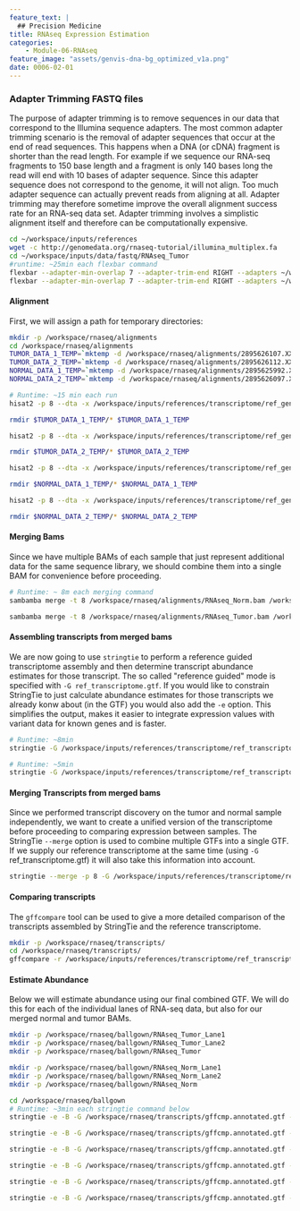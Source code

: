 ```yaml
---
feature_text: |
  ## Precision Medicine
title: RNAseq Expression Estimation
categories:
    - Module-06-RNAseq
feature_image: "assets/genvis-dna-bg_optimized_v1a.png"
date: 0006-02-01
---
```



### Adapter Trimming FASTQ files
The purpose of adapter trimming is to remove sequences in our data that correspond to the Illumina sequence adapters.  The most common adapter trimming scenario is the removal of adapter sequences that occur at the end of read sequences. This happens when a DNA (or cDNA) fragment is shorter than the read length.  For example if we sequence our RNA-seq fragments to 150 base length and a fragment is only 140 bases long the read will end with 10 bases of adapter sequence. Since this adapter sequence does not correspond to the genome, it will not align. Too much adapter sequence can actually prevent reads from aligning at all. Adapter trimming may therefore sometime improve the overall alignment success rate for an RNA-seq data set.  Adapter trimming involves a simplistic alignment itself and therefore can be computationally expensive.
```bash
cd ~/workspace/inputs/references
wget -c http://genomedata.org/rnaseq-tutorial/illumina_multiplex.fa
cd ~/workspace/inputs/data/fastq/RNAseq_Tumor
#runtime: ~25min each flexbar command
flexbar --adapter-min-overlap 7 --adapter-trim-end RIGHT --adapters ~/workspace/inputs/references/illumina_multiplex.fa --pre-trim-left 13 --max-uncalled 300 --min-read-length 25 --threads 8 --zip-output GZ --reads RNAseq_Tumor_Lane1_R1.fastq.gz --reads2 RNAseq_Tumor_Lane1_R2.fastq.gz --target ~/workspace/inputs/data/fastq/RNAseq_Tumor/RNAseq_Tumor_Lane1
flexbar --adapter-min-overlap 7 --adapter-trim-end RIGHT --adapters ~/workspace/inputs/references/illumina_multiplex.fa --pre-trim-left 13 --max-uncalled 300 --min-read-length 25 --threads 8 --zip-output GZ --reads RNAseq_Tumor_Lane2_R1.fastq.gz --reads2 RNAseq_Tumor_Lane2_R2.fastq.gz --target ~/workspace/inputs/data/fastq/RNAseq_Tumor/RNAseq_Tumor_Lane2

```

#### Alignment
First, we will assign a path for temporary directories:
```bash
mkdir -p /workspace/rnaseq/alignments
cd /workspace/rnaseq/alignments
TUMOR_DATA_1_TEMP=`mktemp -d /workspace/rnaseq/alignments/2895626107.XXXXXXXXXXXX`
TUMOR_DATA_2_TEMP=`mktemp -d /workspace/rnaseq/alignments/2895626112.XXXXXXXXXXXX`
NORMAL_DATA_1_TEMP=`mktemp -d /workspace/rnaseq/alignments/2895625992.XXXXXXXXXXXX`
NORMAL_DATA_2_TEMP=`mktemp -d /workspace/rnaseq/alignments/2895626097.XXXXXXXXXXXX`

# Runtime: ~15 min each run
hisat2 -p 8 --dta -x /workspace/inputs/references/transcriptome/ref_genome --rg-id 2895626107 --rg PL:ILLUMINA --rg PU:H3MYFBBXX-GCCAAT.4 --rg LB:rna_tumor_lib1 --rg SM:HCC1395_RNA --rna-strandness RF -1 /workspace/inputs/data/fastq/RNAseq_Tumor/RNAseq_Tumor_Lane1_R1.fastq.gz -2  /workspace/inputs/data/fastq/RNAseq_Tumor/RNAseq_Tumor_Lane1_R2.fastq.gz | sambamba view -S -f bam -l 0 /dev/stdin | sambamba sort -t 8 -m 32G --tmpdir $TUMOR_DATA_1_TEMP -o /workspace/rnaseq/alignments/RNAseq_Tumor_Lane1.bam /dev/stdin

rmdir $TUMOR_DATA_1_TEMP/* $TUMOR_DATA_1_TEMP

hisat2 -p 8 --dta -x /workspace/inputs/references/transcriptome/ref_genome --rg-id 2895626112 --rg PL:ILLUMINA --rg PU:H3MYFBBXX-GCCAAT.5 --rg LB:rna_tumor_lib1 --rg SM:HCC1395_RNA --rna-strandness RF -1 /workspace/inputs/data/fastq/RNAseq_Tumor/RNAseq_Tumor_Lane2_R1.fastq.gz -2  /workspace/inputs/data/fastq/RNAseq_Tumor/RNAseq_Tumor_Lane2_R2.fastq.gz | sambamba view -S -f bam -l 0 /dev/stdin | sambamba sort -t 8 -m 32G --tmpdir $TUMOR_DATA_2_TEMP -o /workspace/rnaseq/alignments/RNAseq_Tumor_Lane2.bam /dev/stdin

rmdir $TUMOR_DATA_2_TEMP/* $TUMOR_DATA_2_TEMP

hisat2 -p 8 --dta -x /workspace/inputs/references/transcriptome/ref_genome --rg-id 2895625992 --rg PL:ILLUMINA --rg PU:H3MYFBBXX-CTTGTA.4 --rg LB:rna_norm_lib1 --rg SM:HCC1395BL_RNA --rna-strandness RF -1 /workspace/inputs/data/fastq/RNAseq_Norm/RNAseq_Norm_Lane1_R1.fastq.gz -2  /workspace/inputs/data/fastq/RNAseq_Norm/RNAseq_Norm_Lane1_R2.fastq.gz | sambamba view -S -f bam -l 0 /dev/stdin | sambamba sort -t 8 -m 32G --tmpdir $NORMAL_DATA_1_TEMP -o /workspace/rnaseq/alignments/RNAseq_Norm_Lane1.bam /dev/stdin

rmdir $NORMAL_DATA_1_TEMP/* $NORMAL_DATA_1_TEMP

hisat2 -p 8 --dta -x /workspace/inputs/references/transcriptome/ref_genome --rg-id 2895626097 --rg PL:ILLUMINA --rg PU:H3MYFBBXX-CTTGTA.5 --rg LB:rna_norm_lib1 --rg SM:HCC1395BL_RNA --rna-strandness RF -1 /workspace/inputs/data/fastq/RNAseq_Norm/RNAseq_Norm_Lane2_R1.fastq.gz -2  /workspace/inputs/data/fastq/RNAseq_Norm/RNAseq_Norm_Lane2_R2.fastq.gz | sambamba view -S -f bam -l 0 /dev/stdin | sambamba sort -t 8 -m 32G --tmpdir $NORMAL_DATA_1_TEMP -o /workspace/rnaseq/alignments/RNAseq_Norm_Lane2.bam /dev/stdin

rmdir $NORMAL_DATA_2_TEMP/* $NORMAL_DATA_2_TEMP

```

#### Merging Bams
Since we have multiple BAMs of each sample that just represent additional data for the same sequence library, we should combine them into a single BAM for convenience before proceeding.

```bash
# Runtime: ~ 8m each merging command
sambamba merge -t 8 /workspace/rnaseq/alignments/RNAseq_Norm.bam /workspace/rnaseq/alignments/RNAseq_Norm_Lane1.bam /workspace/rnaseq/alignments/RNAseq_Norm_Lane2.bam

sambamba merge -t 8 /workspace/rnaseq/alignments/RNAseq_Tumor.bam /workspace/rnaseq/alignments/RNAseq_Tumor_Lane1.bam /workspace/rnaseq/alignments/RNAseq_Tumor_Lane2.bam
```

#### Assembling transcripts from merged bams
We are now going to use `stringtie` to perform a reference guided transcriptome assembly and then determine transcript abundance estimates for those transcript. The so called "reference guided" mode is specified with `-G ref_transcriptome.gtf`.  If you would like to constrain StringTie to just calculate abundance estimates for those transcripts we already konw about (in the GTF) you would also add the `-e` option. This simplifies the output, makes it easier to integrate expression values with variant data for known genes and is faster.  

```bash
# Runtime: ~8min
stringtie -G /workspace/inputs/references/transcriptome/ref_transcriptome.gtf -o /workspace/inputs/references/transcriptome/RNAseq_Tumor.gtf -p 8 -l RNAseq_Tumor /workspace/rnaseq/alignments/RNAseq_Tumor.bam

# Runtime: ~5min
stringtie -G /workspace/inputs/references/transcriptome/ref_transcriptome.gtf -o /workspace/inputs/references/transcriptome/RNAseq_Norm.gtf -p 8 -l RNAseq_Norm /workspace/rnaseq/alignments/RNAseq_Norm.bam

```

#### Merging Transcripts from merged bams
Since we performed transcript discovery on the tumor and normal sample independently, we want to create a unified version of the transcriptome before proceeding to comparing expression between samples. The StringTie `--merge` option is used to combine multiple GTFs into a single GTF.  If we supply our reference transcriptome at the same time (using `-G` ref_transcriptome.gtf) it will also take this information into account. 

```bash
stringtie --merge -p 8 -G /workspace/inputs/references/transcriptome/ref_transcriptome.gtf -o /workspace/inputs/references/transcriptome/stringtie_merged.gtf /workspace/inputs/references/transcriptome/RNAseq_Tumor.gtf /workspace/inputs/references/transcriptome/RNAseq_Norm.gtf

```

#### Comparing transcripts
The `gffcompare` tool can be used to give a more detailed comparison of the transcripts assembled by StringTie and the reference transcriptome.

```bash
mkdir -p /workspace/rnaseq/transcripts/
cd /workspace/rnaseq/transcripts/
gffcompare -r /workspace/inputs/references/transcriptome/ref_transcriptome.gtf -o /workspace/rnaseq/transcripts/gffcmp /workspace/inputs/references/transcriptome/stringtie_merged.gtf

```

#### Estimate Abundance
Below we will estimate abundance using our final combined GTF.  We will do this for each of the individual lanes of RNA-seq data, but also for our merged normal and tumor BAMs.  

```bash
mkdir -p /workspace/rnaseq/ballgown/RNAseq_Tumor_Lane1
mkdir -p /workspace/rnaseq/ballgown/RNAseq_Tumor_Lane2
mkdir -p /workspace/rnaseq/ballgown/RNAseq_Tumor

mkdir -p /workspace/rnaseq/ballgown/RNAseq_Norm_Lane1
mkdir -p /workspace/rnaseq/ballgown/RNAseq_Norm_Lane2
mkdir -p /workspace/rnaseq/ballgown/RNAseq_Norm

cd /workspace/rnaseq/ballgown
# Runtime: ~3min each stringtie command below
stringtie -e -B -G /workspace/rnaseq/transcripts/gffcmp.annotated.gtf -o /workspace/rnaseq/ballgown/RNAseq_Tumor_Lane1/RNAseq_Tumor_Lane1.gtf -p 8 /workspace/rnaseq/alignments/RNAseq_Tumor_Lane1.bam

stringtie -e -B -G /workspace/rnaseq/transcripts/gffcmp.annotated.gtf -o /workspace/rnaseq/ballgown/RNAseq_Tumor_Lane2/RNAseq_Tumor_Lane2.gtf -p 8 /workspace/rnaseq/alignments/RNAseq_Tumor_Lane2.bam

stringtie -e -B -G /workspace/rnaseq/transcripts/gffcmp.annotated.gtf -o /workspace/rnaseq/ballgown/RNAseq_Tumor/RNAseq_Tumor.gtf -p 8 /workspace/rnaseq/alignments/RNAseq_Tumor.bam

stringtie -e -B -G /workspace/rnaseq/transcripts/gffcmp.annotated.gtf -o /workspace/rnaseq/ballgown/RNAseq_Norm_Lane1/RNAseq_Norm_Lane1.gtf -p 8 /workspace/rnaseq/alignments/RNAseq_Norm_Lane1.bam

stringtie -e -B -G /workspace/rnaseq/transcripts/gffcmp.annotated.gtf -o /workspace/rnaseq/ballgown/RNAseq_Norm_Lane2/RNAseq_Norm_Lane2.gtf -p 8 /workspace/rnaseq/alignments/RNAseq_Norm_Lane2.bam

stringtie -e -B -G /workspace/rnaseq/transcripts/gffcmp.annotated.gtf -o /workspace/rnaseq/ballgown/RNAseq_Norm/RNAseq_Norm.gtf -p 8 /workspace/rnaseq/alignments/RNAseq_Norm.bam

```

